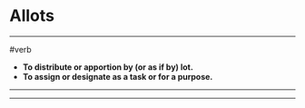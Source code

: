 # Allots
---
#verb
- **To distribute or apportion by (or as if by) lot.**
- **To assign or designate as a task or for a purpose.**
---
---
